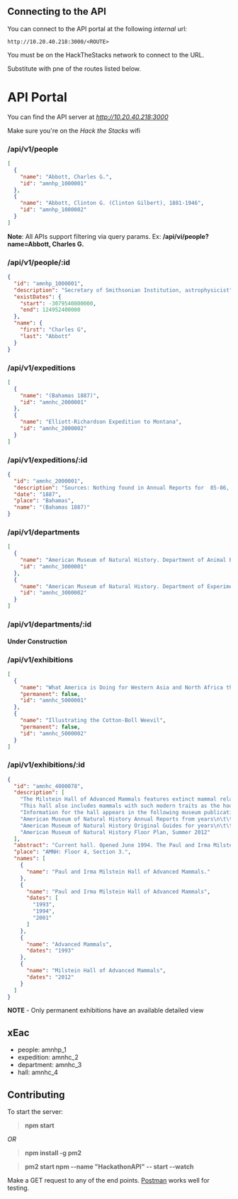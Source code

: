 ## Connecting to the API

You can connect to the API portal at the following *internal* url:

    http://10.20.40.218:3000/<ROUTE>

You must be on the HackTheStacks network to connect to the URL.

Substitute <ROUTE> with pne of the routes listed below.

# API Portal
You can find the API server at *http://10.20.40.218:3000*

Make sure you're on the *Hack the Stacks* wifi

### /api/v1/people
```json
[
  {
    "name": "Abbott, Charles G.",
    "id": "amnhp_1000001"
  },
  {
    "name": "Abbott, Clinton G. (Clinton Gilbert), 1881-1946",
    "id": "amnhp_1000002"
  }
]
```
**Note**: All APIs support filtering via query params. Ex:
**/api/vi/people?name=Abbott, Charles G.**

### /api/v1/people/:id
```json
{
  "id": "amnhp_1000001",
  "description": "Secretary of Smithsonian Institution, astrophysicist",
  "existDates": {
    "start": -3079540800000,
    "end": 124952400000
  },
  "name": {
    "first": "Charles G",
    "last": "Abbott"
  }
}
```

### /api/v1/expeditions
```json
[
  {
    "name": "(Bahamas 1887)",
    "id": "amnhc_2000001"
  },
  {
    "name": "Elliott-Richardson Expedition to Montana",
    "id": "amnhc_2000002"
  }
]
```

### /api/v1/expeditions/:id
```json
{
  "id": "amnhc_2000001",
  "description": "Sources: Nothing found in Annual Reports for  85-86, 86-87, 87-88; nor in Library Exped. Vertical files.  Only reference is in this spreadsheet",
  "date": "1887",
  "place": "Bahamas",
  "name": "(Bahamas 1887)"
}
```

### /api/v1/departments
```json
[
  {
    "name": "American Museum of Natural History. Department of Animal Behavior",
    "id": "amnhc_3000001"
  },
  {
    "name": "American Museum of Natural History. Department of Experimental Biology",
    "id": "amnhc_3000002"
  }
]
```

### /api/v1/departments/:id
#### Under Construction

### /api/v1/exhibitions
```json
[
  {
    "name": "What America is Doing for Western Asia and North Africa through the Syrian Protestant College",
    "permanent": false,
    "id": "amnhc_5000001"
  },
  {
    "name": "Illustrating the Cotton-Boll Weevil",
    "permanent": false,
    "id": "amnhc_5000002"
  }
]
```

### /api/v1/exhibitions/:id
```json
{
  "id": "amnhc_4000078",
  "description": [
    "The Milstein Hall of Advanced Mammals features extinct mammal relatives such as mammoths, mastodons, saber-toothed cats, camels, and giant ground sloths, which roamed North America until about 10,000 years ago. These species became extinct, possibly due to climate changes at the end of the last ice age, hunting by humans, and infectious disease.",
    "This hall also includes mammals with such modern traits as the hoof, a stirrup-shaped ear bone, and eye sockets near the snout, as well as traits found in primitive mammals: the synapsid opening in the skull, three middle ear bones, and the placenta. Among the animals represented are bats, rodents, rabbits, cats, seals, bears, primates, deer, horses, whales, and elephants. (source: AMNH website, accessed October 18, 2016)",
    "Information for the hall appears in the following museum publications:",
    "American Museum of Natural History Annual Reports from years\n\t\t\t\t\t1993 (page 81); 1994 (page 5)",
    "American Museum of Natural History Original Guides for years\n\t\t\t\t\t1993 (page 50); \n\t\t\t\t\t2001 (page 50)",
    "American Museum of Natural History Floor Plan, Summer 2012"
  ],
  "abstract": "Current hall. Opened June 1994. The Paul and Irma Milstein Hall of Advanced Mammals is one of two halls in the Lila Acheson Wallace Wing of Mammals and Their Extinct Relatives, which together tell of the great diversification and sudden extinctions of this group of animals. The roots of the mammalian line reach back almost 300 million years, but the mammals featured in this hall, including both primitive and advanced species, arose after the extinction of the non-avian dinosaurs.",
  "place": "AMNH: Floor 4, Section 3.",
  "names": [
    {
      "name": "Paul and Irma Milstein Hall of Advanced Mammals."
    },
    {
      "name": "Paul and Irma Milstein Hall of Advanced Mammals",
      "dates": [
        "1993",
        "1994",
        "2001"
      ]
    },
    {
      "name": "Advanced Mammals",
      "dates": "1993"
    },
    {
      "name": "Milstein Hall of Advanced Mammals",
      "dates": "2012"
    }
  ]
}
```
**NOTE** - Only permanent exhibitions have an available detailed view

## xEac

- people: amnhp_1
- expedition: amnhc_2
- department: amnhc_3
- hall: amnhc_4

## Contributing
To start the server:

> **npm start**

*OR*

> **npm install -g pm2**

> **pm2 start npm --name "HackathonAPI" -- start --watch**

Make a GET request to any of the end points.
[Postman](https://www.getpostman.com/) works well for testing.

